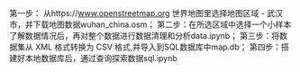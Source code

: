 第一步： 从https://www.openstreetmap.org 世界地图里选择地图区域 - 武汉市，并下载地图数据wuhan_china.osm；
第二步：在所选区域中选择一个小样本了解数据情况后，再对整个数据进行数据清理和分析data.ipynb；
第三步：将数据集从 XML 格式转换为 CSV 格式,并导入到SQL数据库中map.db；
第四步：搭建好本地数据库后，通过查询探索数据sql.ipynb
